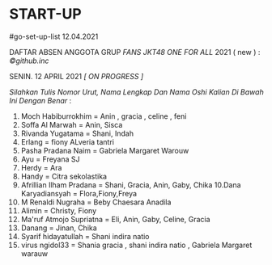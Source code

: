 # START-UP
#go-set-up-list 12.04.2021

DAFTAR ABSEN ANGGOTA GRUP *FANS JKT48 ONE FOR ALL* 2021 ( new ) : *_©github.inc_*

SENIN. 12 APRIL 2021     *_[ ON PROGRESS ]_*

_Silahkan Tulis Nomor Urut, Nama Lengkap Dan Nama Oshi Kalian Di Bawah Ini Dengan Benar_ :

01. Moch Habiburrokhim = Anin , gracia , celine , feni
02. Soffa Al Marwah = Anin, Sisca
03. Rivanda Yugatama = Shani, Indah
04. Erlang = fiony ALveria tantri
05. Pasha Pradana Naim = Gabriela Margaret Warouw
06. Ayu = Freyana SJ
07. Herdy = Ara
08. Handy = Citra sekolastika
09. Afrillian Ilham Pradana = Shani, Gracia, Anin, Gaby, Chika
10.Dana Karyadiansyah = Flora,Fiony,Freya
11. M Renaldi Nugraha = Beby Chaesara Anadila
12. Alimin = Christy, Fiony
13. Ma'ruf Atmojo Supriatna = Eli, Anin, Gaby, Celine, Gracia
14. Danang = Jinan, Chika
15. Syarif hidayatullah = Shani indira natio
16. virus ngidol33 = Shania gracia , shani indira natio , Gabriela  Margaret warauw
